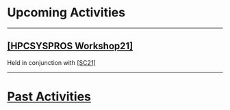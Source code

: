 # Upcoming Activities

------

## [[HPCSYSPROS Workshop21]](http://sighpc-syspros.org/workshops/2021/)
Held in conjunction with [[SC21]](https://sc21.supercomputing.org/)

------

# [Past Activities](PastActivities.md)
